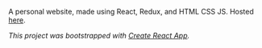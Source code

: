 A personal website, made using React, Redux, and HTML CSS JS. Hosted [here](http://mephibosheth.herokuapp.com).

*This project was bootstrapped with [Create React App](https://github.com/facebook/create-react-app).*
